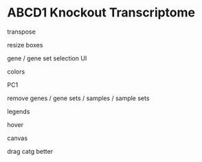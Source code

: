 # ABCD1 Knockout Transcriptome



transpose


resize boxes


gene / gene set selection UI


colors


PC1


remove genes / gene sets / samples / sample sets


legends


hover


canvas


drag catg better
